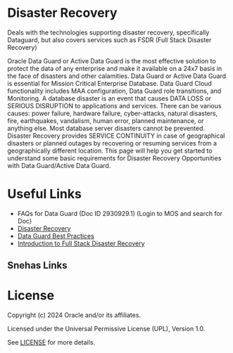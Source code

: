 # Disaster Recovery

Deals with the technologies supporting disaster recovery, specifically Dataguard, but also covers services such as FSDR (Full Stack Disaster Recovery)

Oracle Data Guard or Active Data Guard is the most effective solution to protect the data of any enterprise and make it available on a 24x7 basis in the face of disasters and other calamities. Data Guard or Active Data Guard is essential for Mission Critical Enterprise Database. Data Guard Cloud functionality includes MAA configuration, Data Guard role transitions, and Monitoring.
A database disaster is an event that causes DATA LOSS or SERIOUS DISRUPTION to applications and services. There can be various causes: power failure, hardware failure, cyber-attacks, natural disasters, fire, earthquakes, vandalism, human error, planned maintenance, or anything else. Most database server disasters cannot be prevented. Disaster Recovery provides SERVICE CONTINUITY in case of geographical disasters or planned outages by recovering or resuming services from a geographically different location. This page will help you get started to understand some basic requirements for Disaster Recovery Opportunities with Data Guard/Active Data Guard.

# Useful Links

- FAQs for Data Guard (Doc ID 2930929.1) (Login to MOS and search for Doc)
- [Disaster Recovery](https://www.oracle.com/cloud/backup-and-disaster-recovery/what-is-disaster-recovery/#cloud-based-deployment)
- [Data Guard Best Practices](https://docs.oracle.com/en/database/oracle/oracle-database/19/haovw/oracle-data-guard-best-practices.html)
- [Introduction to Full Stack Disaster Recovery](https://www.youtube.com/watch?v=GiyFs8Cpksg&t=587s)

## Snehas Links



# License

Copyright (c) 2024 Oracle and/or its affiliates.

Licensed under the Universal Permissive License (UPL), Version 1.0.

See [LICENSE](https://github.com/oracle-devrel/technology-engineering/blob/main/LICENSE) for more details.
